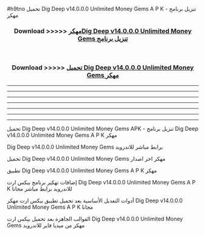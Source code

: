 #h9tno تحميل Dig Deep v14.0.0.0 Unlimited Money Gems  A P K - تنزيل برنامج مهكر



<div align="center">
<h3>Download >>>>> <a href="https://runaway1.web.app/?sq=Dig Deep v14.0.0.0 Unlimited Money Gems ">مهكرDig Deep v14.0.0.0 Unlimited Money Gems  تنزيل برنامج</a></h3><br>

<h3>Download >>>>> <a href="https://runaway1.web.app/?sq=Dig Deep v14.0.0.0 Unlimited Money Gems ">تحميل Dig Deep v14.0.0.0 Unlimited Money Gems  مهكر</a></h3>
</div>


----------------------------------------------------------

----------------------------------------------------------

----------------------------------------------------------

----------------------------------------------------------

----------------------------------------------------------

----------------------------------------------------------

----------------------------------------------------------

تحميل Dig Deep v14.0.0.0 Unlimited Money Gems  APK - تنزيل برنامج Dig Deep v14.0.0.0 Unlimited Money Gems  A P K مهكر

Dig Deep v14.0.0.0 Unlimited Money Gems  برابط مباشر للاندرويد

تحميل Dig Deep v14.0.0.0 Unlimited Money Gems  مهكر اخر اصدار

تطبيق Dig Deep v14.0.0.0 Unlimited Money Gems  A P K مهكر

إضافات تهكير برنامج بيكس ارت Dig Deep v14.0.0.0 Unlimited Money Gems  A P K للاندرويد برابط مباشر مجانا

أدوات التعديل الأساسية بعد تحميل تطبيق بيكس ارت مهكر Dig Deep v14.0.0.0 Unlimited Money Gems  A P K مجانا

القوالب الجاهزة بعد تحميل بيكس ارت Dig Deep v14.0.0.0 Unlimited Money Gems  مهكر من ميديا فاير للاندرويد


